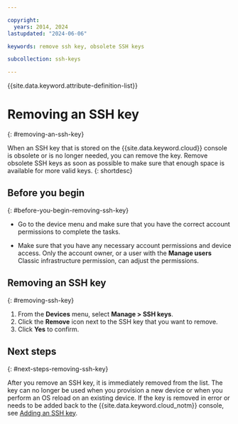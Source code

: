 ```yaml
---

copyright:
  years: 2014, 2024
lastupdated: "2024-06-06"

keywords: remove ssh key, obsolete SSH keys

subcollection: ssh-keys

---
```


{{site.data.keyword.attribute-definition-list}}

# Removing an SSH key
{: #removing-an-ssh-key}

When an SSH key that is stored on the {{site.data.keyword.cloud}} console is obsolete or is no longer needed, you can remove the key. Remove obsolete SSH keys as soon as possible to make sure that enough space is available for more valid keys.
{: shortdesc}

## Before you begin
{: #before-you-begin-removing-ssh-key}

* Go to the device menu and make sure that you have the correct account permissions to complete the tasks.

* Make sure that you have any necessary account permissions and device access. Only the account owner, or a user with the **Manage users** Classic infrastructure permission, can adjust the permissions.

## Removing an SSH key
{: #removing-ssh-key}

1. From the **Devices** menu, select **Manage > SSH keys**.
2. Click the **Remove** icon next to the SSH key that you want to remove.
3. Click **Yes** to confirm.

## Next steps
{: #next-steps-removing-ssh-key}

After you remove an SSH key, it is immediately removed from the list. The key can no longer be used when you provision a new device or when you perform an OS reload on an existing device. If the key is removed in error or needs to be added back to the {{site.data.keyword.cloud_notm}} console, see [Adding an SSH key](/docs/ssh-keys?topic=ssh-keys-adding-an-ssh-key).
